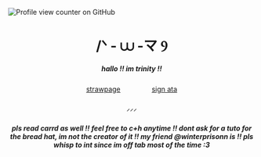 ![Profile view counter on GitHub](https://komarev.com/ghpvc/?username=kittyenjoyer)


<h1 align="center"> /ᐠ - ⩊ -マ Ⳋ </h1>

<h5 align="center"> hallo !! im trinity !! </h5>

<p align="center" dir="auto">
<a href="https://trinx3.straw.page" rel=>strawpage</a> 　　　　 <a href="https://kittyenjoyer.atabook.org" rel=>sign ata</a>

<h5 align="center"> ⸝⸝⸝ </h5>


<h5 align="center"> pls read carrd as well !! feel free to c+h anytime !! dont ask for a tuto for the bread hat, im not the creator of it !! my friend @winterprisonn is !! pls whisp to int since im off tab most of the time :3  </h5>
